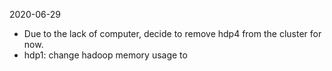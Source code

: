 

2020-06-29
 * Due to the lack of computer, decide to remove hdp4 from the cluster for now.
 * hdp1: change hadoop memory usage to  